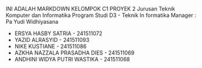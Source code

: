 INI ADALAH MARKDOWN KELOMPOK C1 PROYEK 2
Jurusan Teknik Komputer dan Informatika
Program Studi D3 - Teknik In formatika
Manager : Pa Yudi Widhiyasana


- ERSYA HASBY SATRIA          - 241511072
- YAZID ALRASYID              - 241511093
- NIKE KUSTIANE               - 241511086
- AZKHA NAZZALA PRASADHA DIES - 241511069
- ANDHINI WIDYA PUTRI WASTIKA - 241511068
